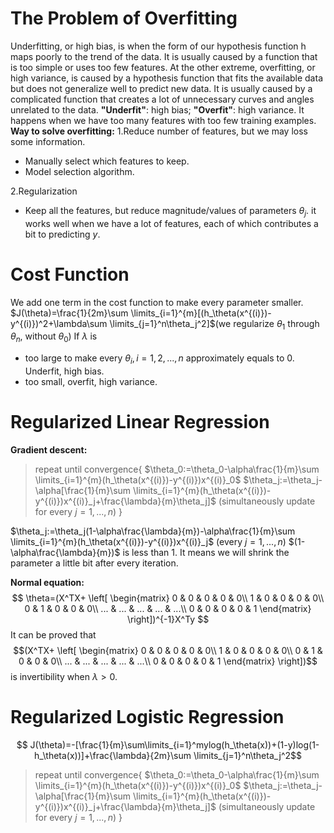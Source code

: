 # The Problem of Overfitting
Underfitting, or high bias, is when the form of our hypothesis function h maps poorly to the trend of the data. It is usually caused by a function that is too simple or uses too few features.
 At the other extreme, overfitting, or high variance, is caused by a hypothesis function that fits the available data but does not generalize well to predict new data. It is usually caused by a complicated function that creates a lot of unnecessary curves and angles unrelated to the data.
**"Underfit"**: high bias;
**"Overfit"**: high variance. It happens when we have too many features with too few training examples.
**Way to solve overfitting:**
1.Reduce number of features, but we may loss some information.

- Manually select which features to keep.
- Model selection algorithm.

2.Regularization

- Keep all the features, but reduce magnitude/values of parameters $\theta_j$. it works well when we have a lot of features, each of which contributes a bit to predicting $y$.

# Cost Function
We add one term in the cost function to make every parameter smaller.
$J(\theta)=\frac{1}{2m}\sum \limits_{i=1}^{m}[(h_\theta(x^{(i)})-y^{(i)})^2+\lambda\sum \limits_{j=1}^n\theta_j^2]$(we regularize $\theta_1$ through $\theta_n$, without $\theta_0$)
If $\lambda$ is

- too large to make every $\theta_i,i=1,2,...,n$ approximately equals to 0. Underfit, high bias.
- too small, overfit, high variance.

# Regularized Linear Regression
**Gradient descent:**
>repeat until convergence{
>$\theta_0:=\theta_0-\alpha\frac{1}{m}\sum \limits_{i=1}^{m}(h_\theta(x^{(i)})-y^{(i)})x^{(i)}_0$
	$\theta_j:=\theta_j-\alpha[\frac{1}{m}\sum \limits_{i=1}^{m}(h_\theta(x^{(i)})-y^{(i)})x^{(i)}_j+\frac{\lambda}{m}\theta_j]$
	(simultaneously update for every $j=1,...,n$)
} 

$\theta_j:=\theta_j(1-\alpha\frac{\lambda}{m})-\alpha\frac{1}{m}\sum \limits_{i=1}^{m}(h_\theta(x^{(i)})-y^{(i)})x^{(i)}_j$
	(every $j=1,...,n$)
$(1-\alpha\frac{\lambda}{m})$ is less than 1. It means we will shrink the parameter a little bit after every iteration.

**Normal equation:**
$$
\theta=(X^TX+
 \left[ 
 \begin{matrix} 
0 & 0 & 0 & 0 & 0\\ 
1 & 0 & 0 & 0 & 0\\ 
0 & 1 & 0 & 0 & 0\\ 
... & ... & ... & ... & ...\\
0 & 0 & 0 & 0 & 1 
 \end{matrix} 
 \right])^{-1}X^Ty
 $$
 It can be proved that 
 $$(X^TX+
 \left[ 
 \begin{matrix} 
0 & 0 & 0 & 0 & 0\\ 
1 & 0 & 0 & 0 & 0\\ 
0 & 1 & 0 & 0 & 0\\ 
... & ... & ... & ... & ...\\
0 & 0 & 0 & 0 & 1 
 \end{matrix} 
 \right])$$
 is invertibility when $\lambda>0$.
 
# Regularized Logistic Regression
$$
J(\theta)=-[\frac{1}{m}\sum\limits_{i=1}^mylog(h_\theta(x))+(1-y)log(1-h_\theta(x))]+\frac{\lambda}{2m}\sum \limits_{j=1}^n\theta_j^2$$

>repeat until convergence{
>$\theta_0:=\theta_0-\alpha\frac{1}{m}\sum \limits_{i=1}^{m}(h_\theta(x^{(i)})-y^{(i)})x^{(i)}_0$
	$\theta_j:=\theta_j-\alpha[\frac{1}{m}\sum \limits_{i=1}^{m}(h_\theta(x^{(i)})-y^{(i)})x^{(i)}_j+\frac{\lambda}{m}\theta_j]$
	(simultaneously update for every $j=1,...,n$)
} 
<!--stackedit_data:
eyJoaXN0b3J5IjpbNjA1NTcwMzAsLTE0Mjc4NTUyMzJdfQ==
-->